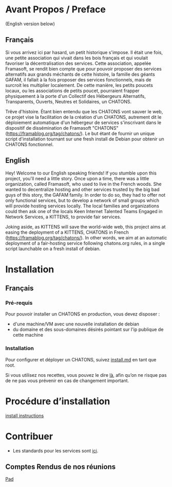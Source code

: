 # Avant Propos / Preface

(English version below)

## Français

Si vous arrivez ici par hasard, un petit historique s'impose.
Il était une fois, une petite association qui vivait dans les bois français et qui voulait favoriser la décentralisation des services. Cette association, appelée Framasoft, se rendit bien compte que pour pouvoir proposer des services alternatifs aux grands méchants de cette histoire, la famille des géants GAFAM, il fallait à la fois proposer des services fonctionnels, mais de surcroit les multiplier localement. De cette manière, les petits poucets locaux, ou les associations de petits poucet, pourraient frapper physiquement à la porte d'un Collectif des Hébergeurs Alternatifs, Transparents, Ouverts, Neutres et Solidaires, un CHATONS.

Trêve d'histoire. Étant bien entendu que les CHATONS vont sauver le web, ce projet vise la facilitation de la création d'un CHATONS, autrement dit le déploiement automatique d'un hébergeur de services s'inscrivant dans le dispositif de dissémination de Framasoft "CHATONS" (https://framablog.org/tag/chatons/).
Le but étant de fournir un unique script d'installation tournant sur une fresh install de Debian pour obtenir un CHATONS fonctionnel.

## English

Hey! Welcome to our English speaking friends!
If you stumble upon this project, you'll need a little story.
Once upon a time, there was a little organization, called Framasoft, who used to live in the French woods. She wanted to decentralize hosting and other services trusted by the big bad guys of this story, the GAFAM family. In order to do so, they had to offer not only functional services, but to develop a network of small groups which will provide hosting services locally. The local families and organizations could then ask one of the locals Keen Internet Talented Teams Engaged in Network Services, a KITTENS, to provide fair services.

Joking aside, as KITTENS will save the world-wide web, this project aims at easing the deployment of a KITTENS, CHATONS in French (https://framablog.org/tag/chatons/). In other words, we aim at an automatic deployment of a fair-hosting service following chatons.org rules, in a single script launchable on a fresh install of debian.

# Installation

## Français

### Pré-requis

Pour pouvoir installer un CHATONS en production, vous devez disposer :
- d'une machine/VM avec une nouvelle installation de debian
- du domaine et des sous-domaines désirés pointant sur l'ip publique de cette machine

### Installation

Pour configurer et déployer un CHATONS, suivez [install.md](install.md) en tant que root.

Si vous utilisez nos recettes, vous pouvez le dire [là](docs/utilisateurs.md), afin qu’on ne risque pas de ne pas vous
prévenir en cas de changement important.

# Procédure d’installation

[install instructions](install.md)

# Contribuer

- Les standards pour les services sont [ici](docs/standards.md).

## Comptes Rendus de nos réunions

[Pad](https://mypads.framapad.org/mypads/?/mypads/group/altermediatic-toulouse-deatm79d/pad/view/docker-atelier-acqwh7km)
